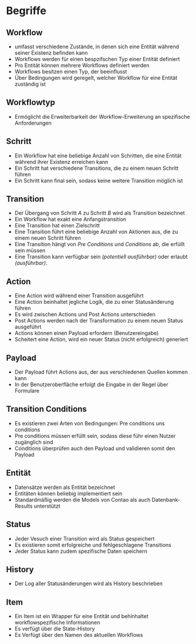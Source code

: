 # Begriffe

## Workflow

 * umfasst verschiedene Zustände, in denen sich eine Entität während seiner Existenz befinden kann
 * Workflows werden für einen bespzifschen Typ einer Entität definiert
 * Pro Entität können mehrere Workflows definiert werden
 * Workflows besitzen einen Typ, der beeinflusst 
 * Über Bedingungen wird geregelt, welcher Workflow für eine Entität zuständig ist
 
## Workflowtyp

 * Ermöglicht die Erweiterbarkeit der Workflow-Erweiterung an spezifische Anforderungen
 
## Schritt

 * Ein Workflow hat eine beliebige Anzahl von Schritten, die eine Entität während ihrer Existenz erreichen kann
 * Ein Schritt hat verschiedene Transitions, die zu einem neuen Schritt führen
 * Ein Schritt kann final sein, sodass keine weitere Transition möglich ist
 
## Transition

 * Der Übergang von Schritt *A* zu Schritt *B* wird als Transition bezeichnet
 * Ein Workflow hat exakt eine Anfangstransition
 * Eine Transition hat einen Zielschritt
 * Eine Transition führt eine beliebige Anzahl von Aktionen aus, die zu einem neuen Schritt führen
 * Eine Transition hängt von *Pre Conditions* und *Conditions* ab, die erfüllt sein müssen
 * Eine Transition kann verfügbar sein *(potentiell ausführbar)* oder erlaubt *(ausführbar)*.
 
## Action

 * Eine Action wird während einer Transition ausgeführt
 * Eine Action beinhaltet jegliche Logik, die zu einer Statusänderung führen
 * Es wird zwischen Actions und Post Actions unterschieden
 * Post Actions werden nach der Transformation zu einem neuen Status ausgeführt
 * Actions können einen Payload erfordern (Benutzereingabe)
 * Scheitert eine Action, wird ein neuer Status (nicht erfolgreich) generiert
 
## Payload

 * Der Payload führt Actions aus, der aus verschiedenen Quellen kommen kann
 * In der Benutzeroberfläche erfolgt die Eingabe in der Regel über Formulare

## Transition Conditions

 * Es existieren zwei Arten von Bedingungen: Pre conditions uns conditions
 * Pre conditions müssen erfüllt sein, sodass diese führ einen Nutzer zugänglich sind
 * Conditions überprüfen auch den Payload und validieren somit den Payload

## Entität

 * Datensätze werden als Entität bezeichnet
 * Entitäten können beliebig implementiert sein
 * Standardmäßig werden die Models von Contao als auch Datenbank-Results unterstützt
 
## Status

 * Jeder Vesuch einer Transition wird als Status gespeichert
 * Es existieren somit erfolgreiche und fehlgeschlagene Transitions
 * Jeder Status kann zudem spezifische Daten speichern

## History

 * Der Log aller Statusänderungen wird als History beschrieben
 
## Item

 * Ein Item ist ein Wrapper für eine Entität und behinhaltet workflowspezifische Informationen
 * Es verfügt über die State-History
 * Es Verfügt über den Namen des aktuellen Workflows
